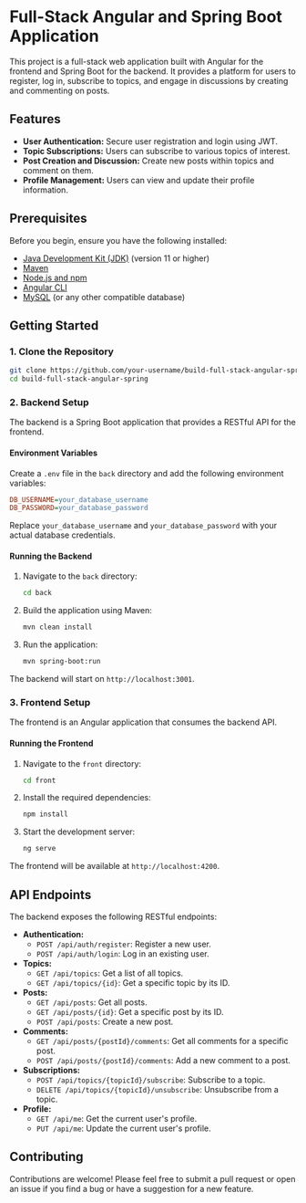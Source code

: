 # Full-Stack Angular and Spring Boot Application

This project is a full-stack web application built with Angular for the frontend and Spring Boot for the backend. It provides a platform for users to register, log in, subscribe to topics, and engage in discussions by creating and commenting on posts.

## Features

-   **User Authentication:** Secure user registration and login using JWT.
-   **Topic Subscriptions:** Users can subscribe to various topics of interest.
-   **Post Creation and Discussion:** Create new posts within topics and comment on them.
-   **Profile Management:** Users can view and update their profile information.

## Prerequisites

Before you begin, ensure you have the following installed:

-   [Java Development Kit (JDK)](https://www.oracle.com/java/technologies/javase-downloads.html) (version 11 or higher)
-   [Maven](https://maven.apache.org/download.cgi)
-   [Node.js and npm](https://nodejs.org/en/download/)
-   [Angular CLI](https://angular.io/cli)
-   [MySQL](https://www.mysql.com/downloads/) (or any other compatible database)

## Getting Started

### 1. Clone the Repository

```bash
git clone https://github.com/your-username/build-full-stack-angular-spring.git
cd build-full-stack-angular-spring
```

### 2. Backend Setup

The backend is a Spring Boot application that provides a RESTful API for the frontend.

#### Environment Variables

Create a `.env` file in the `back` directory and add the following environment variables:

```ini
DB_USERNAME=your_database_username
DB_PASSWORD=your_database_password
```

Replace `your_database_username` and `your_database_password` with your actual database credentials.

#### Running the Backend

1.  Navigate to the `back` directory:
    ```bash
    cd back
    ```
2.  Build the application using Maven:
    ```bash
    mvn clean install
    ```
3.  Run the application:
    ```bash
    mvn spring-boot:run
    ```

The backend will start on `http://localhost:3001`.

### 3. Frontend Setup

The frontend is an Angular application that consumes the backend API.

#### Running the Frontend

1.  Navigate to the `front` directory:
    ```bash
    cd front
    ```
2.  Install the required dependencies:
    ```bash
    npm install
    ```
3.  Start the development server:
    ```bash
    ng serve
    ```

The frontend will be available at `http://localhost:4200`.

## API Endpoints

The backend exposes the following RESTful endpoints:

-   **Authentication:**
    -   `POST /api/auth/register`: Register a new user.
    -   `POST /api/auth/login`: Log in an existing user.
-   **Topics:**
    -   `GET /api/topics`: Get a list of all topics.
    -   `GET /api/topics/{id}`: Get a specific topic by its ID.
-   **Posts:**
    -   `GET /api/posts`: Get all posts.
    -   `GET /api/posts/{id}`: Get a specific post by its ID.
    -   `POST /api/posts`: Create a new post.
-   **Comments:**
    -   `GET /api/posts/{postId}/comments`: Get all comments for a specific post.
    -   `POST /api/posts/{postId}/comments`: Add a new comment to a post.
-   **Subscriptions:**
    -   `POST /api/topics/{topicId}/subscribe`: Subscribe to a topic.
    -   `DELETE /api/topics/{topicId}/unsubscribe`: Unsubscribe from a topic.
-   **Profile:**
    -   `GET /api/me`: Get the current user's profile.
    -   `PUT /api/me`: Update the current user's profile.

## Contributing

Contributions are welcome! Please feel free to submit a pull request or open an issue if you find a bug or have a suggestion for a new feature.